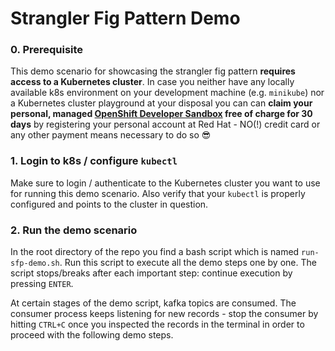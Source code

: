 # Strangler Fig Pattern Demo 

### **0. Prerequisite**

This demo scenario for showcasing the strangler fig pattern **requires access to a Kubernetes cluster**. In case you neither have any locally available k8s environment on your development machine (e.g. `minikube`) nor a Kubernetes cluster playground at your disposal you can can **claim your personal, managed [OpenShift Developer Sandbox](https://red.ht/sandbox4all) free of charge for 30 days** by registering your personal account at Red Hat - NO(!) credit card or any other payment means necessary to do so 😎

### **1. Login to k8s / configure `kubectl`**

Make sure to login / authenticate to the Kubernetes cluster you want to use for running this demo scenario.
Also verify that your `kubectl` is properly configured and points to the cluster in question.

### **2. Run the demo scenario**

In the root directory of the repo you find a bash script which is named `run-sfp-demo.sh`. Run this script to execute all the demo steps one by one. The script stops/breaks after each important step: continue execution by pressing `ENTER`.

At certain stages of the demo script, kafka topics are consumed. The consumer process keeps listening for new records - stop the consumer by hitting `CTRL+C` once you inspected the records in the terminal in order to proceed with the following demo steps.
